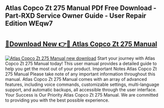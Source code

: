 ## Atlas Copco Zt 275 Manual PDf Free Download - Part-RXD Service Owner Guide - User Repair Edition WEqw7

# <h2><a href="http://bc3189.oget.top/?id=Atlas+Copco+Zt+275+Manual">🔗Download New 👉🔴 Atlas Copco Zt 275 Manual</a></h2>

[![Atlas Copco Zt 275 Manual new download](https://i.imgur.com/5g1atiW.png)](http://bc3189.oget.top/?id=Atlas+Copco+Zt+275+Manual)
Start your journey with Atlas Copco Zt 275 Manual today! This user manual provides a detailed guide to help you get the most out of your product. Important Notes Atlas Copco Zt 275 Manual Please take note of any important information throughout this manual. Atlas Copco Zt 275 Manual comes with an array of advanced features, including voice commands, customizable settings, multi-language support, and automatic backups, all accessible through the user interface. Your Success is Our Priority Atlas Copco Zt 275 Manual. We are committed to providing you with the best possible experience.
